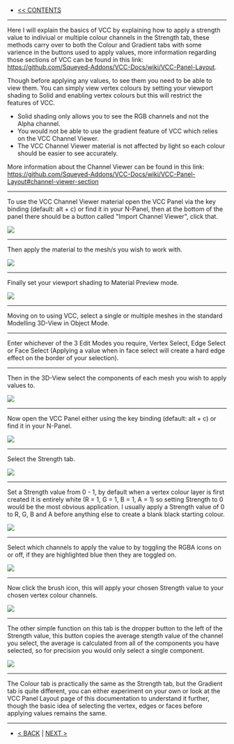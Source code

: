 * [<< CONTENTS](Contents.md)

***

Here I will explain the basics of VCC by explaining how to apply a strength value to indiviual or multiple colour channels in the Strength tab, these methods carry over to both the Colour and Gradient tabs with some varience in the buttons used to apply values, more information regarding those sections of VCC can be found in this link: https://github.com/Squeyed-Addons/VCC-Docs/wiki/VCC-Panel-Layout.

Though before applying any values, to see them you need to be able to view them. You can simply view vertex colours by setting your viewport shading to Solid and enabling vertex colours but this will restrict the features of VCC.

* Solid shading only allows you to see the RGB channels and not the Alpha channel. 
* You would not be able to use the gradient feature of VCC which relies on the VCC Channel Viewer. 
* The VCC Channel Viewer material is not affected by light so each colour should be easier to see accurately.

More information about the Channel Viewer can be found in this link: https://github.com/Squeyed-Addons/VCC-Docs/wiki/VCC-Panel-Layout#channel-viewer-section

***

To use the VCC Channel Viewer material open the VCC Panel via the key binding (default: alt + c) or find it in your N-Panel, then at the bottom of the panel there should be a button called "Import Channel Viewer", click that.

![](https://github.com/Squeyed-Addons/VCC-Docs/blob/main/Media/Images/Getting%20Started%20Import%20CV.jpg?raw=true)

***

Then apply the material to the mesh/s you wish to work with.

![](https://github.com/Squeyed-Addons/VCC-Docs/blob/main/Media/Images/Getting%20Started%20Material%20Selection.jpg?raw=true)

***

Finally set your viewport shading to Material Preview mode.

![](https://github.com/Squeyed-Addons/VCC-Docs/blob/main/Media/Images/Getting%20Started%20Material%20Preview.jpg?raw=true)

***

Moving on to using VCC, select a single or multiple meshes in the standard Modelling 3D-View in Object Mode.

***

Enter whichever of the 3 Edit Modes you require, Vertex Select, Edge Select or Face Select (Applying a value when in face select will create a hard edge effect on the border of your selection).

***

Then in the 3D-View select the components of each mesh you wish to apply values to.

![](https://github.com/Squeyed-Addons/VCC-Docs/blob/main/Media/Images/Getting%20Started%20Component%20Selection%20Apply.jpg?raw=true)

***

Now open the VCC Panel either using the key binding (default: alt + c) or find it in your N-Panel.

![](https://github.com/Squeyed-Addons/VCC-Docs/blob/main/Media/Images/Getting%20Started%20Open%20Panel.jpg?raw=true)

***

Select the Strength tab.

![](https://github.com/Squeyed-Addons/VCC-Docs/blob/main/Media/Images/Getting%20Started%20Tab%20Select.jpg?raw=true)

***

Set a Strength value from 0 - 1, by default when a vertex colour layer is first created it is entirely white (R = 1, G = 1, B = 1, A = 1) so setting Strength to 0 would be the most obvious application. I usually apply a Strength value of 0 to R, G, B and A before anything else to create a blank black starting colour.

![](https://github.com/Squeyed-Addons/VCC-Docs/blob/main/Media/Images/Getting%20Started%20Strength%20Value.jpg?raw=true)

***

Select which channels to apply the value to by toggling the RGBA icons on or off, if they are highlighted blue then they are toggled on.

![](https://github.com/Squeyed-Addons/VCC-Docs/blob/main/Media/Images/Getting%20Started%20Channels.jpg?raw=true)

***

Now click the brush icon, this will apply your chosen Strength value to your chosen vertex colour channels.

![](https://github.com/Squeyed-Addons/VCC-Docs/blob/main/Media/Images/Getting%20Started%20Apply.jpg?raw=true)

***

The other simple function on this tab is the dropper button to the left of the Strength value, this button copies the average stength value of the channel you select, the average is calculated from all of the components you have selected, so for precision you would only select a single component.

![](https://github.com/Squeyed-Addons/VCC-Docs/blob/main/Media/Images/Getting%20Started%20Copy.jpg?raw=true)

***

The Colour tab is practically the same as the Strength tab, but the Gradient tab is quite different, you can either experiment on your own or look at the VCC Panel Layout page of this documentation to understand it further, though the basic idea of selecting the vertex, edges or faces before applying values remains the same.

***

* [< BACK](Installation-&-Upgrading.md) | [NEXT >](Accessing-the-VCC-panel.md)